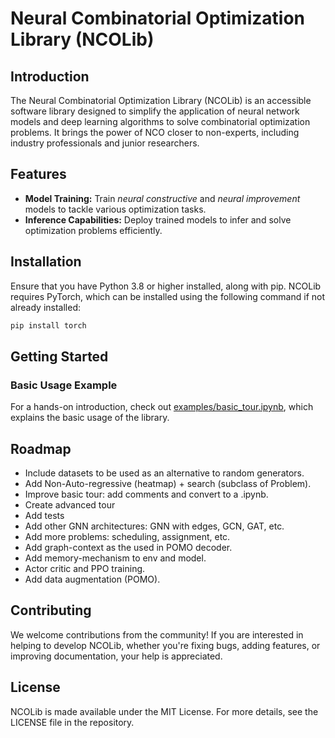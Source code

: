 # Neural Combinatorial Optimization Library (NCOLib)

## Introduction
The Neural Combinatorial Optimization Library (NCOLib) is an accessible software library designed to simplify the application of neural network models and deep learning algorithms to solve combinatorial optimization problems. It brings the power of NCO closer to non-experts, including industry professionals and junior researchers.

## Features
- **Model Training:** Train *neural constructive* and *neural improvement* models to tackle various optimization tasks.
- **Inference Capabilities:** Deploy trained models to infer and solve optimization problems efficiently.
  
  
## Installation
Ensure that you have Python 3.8 or higher installed, along with pip. NCOLib requires PyTorch, which can be installed using the following command if not already installed:
```bash
pip install torch
```

## Getting Started
### Basic Usage Example
For a hands-on introduction, check out [examples/basic_tour.ipynb](examples/basic_tour.ipynb), which explains the basic usage of the library.

## Roadmap

- Include datasets to be used as an alternative to random generators.
- Add Non-Auto-regressive (heatmap) + search (subclass of Problem).
- Improve basic tour: add comments and convert to a .ipynb.
- Create advanced tour
- Add tests
- Add other GNN architectures: GNN with edges, GCN, GAT, etc.
- Add more problems: scheduling, assignment, etc.
- Add graph-context as the used in POMO decoder.
- Add memory-mechanism to env and model.
- Actor critic and PPO training.
- Add data augmentation (POMO).
  
## Contributing
We welcome contributions from the community! If you are interested in helping to develop NCOLib, whether you're fixing bugs, adding features, or improving documentation, your help is appreciated.

## License
NCOLib is made available under the MIT License. For more details, see the LICENSE file in the repository.
